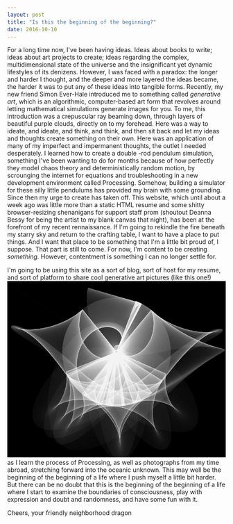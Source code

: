 ```yaml
---
layout: post
title: "Is this the beginning of the beginning?"
date: 2016-10-10
---
```


For a long time now, I've been having ideas. Ideas about books to write; ideas about art projects to create; ideas regarding the complex, multidimensional state of the universe and the insignificant yet dynamic lifestyles of its denizens. However, I was faced with a paradox: the longer and harder I thought, and the deeper and more layered the ideas became, the harder it was to put any of these ideas into tangible forms. Recently, my new friend Simon Ever-Hale introduced me to something called *generative art*, which is an algorithmic, computer-based art form that revolves around letting mathematical simulations generate images for you. To me, this introduction was a crepuscular ray beaming down, through layers of beautiful purple clouds, directly on to my forehead. Here was a way to ideate, and ideate, and think, and think, and then sit back and let my ideas and thoughts create something on their own. Here was an application of many of my imperfect and impermanent thoughts, the outlet I needed desperately. I learned how to create a double -rod pendulum simulation, something I've been wanting to do for months because of how perfectly they model chaos theory and deterministically random motion, by scrounging the internet for equations and troubleshooting in a new development environment called Processing. Somehow, building a simulator for these silly little pendulums has provided my brain with some grounding. Since then my urge to create has taken off. This website, which until about a week ago was little more than a static HTML resume and some shitty browser-resizing shenanigans for support staff prom (shoutout Deanna Bessy for being the artist to my blank canvas that night), has been at the forefront of my recent rennaissance. If I'm going to rekindle the fire beneath my starry sky and return to the crafting table, I want to have a place to put things. And I want that place to be something that I'm a little bit proud of, I suppose. That part is still to come. For now, I'm content to be creating *something*. However, contentment is something I can no longer settle for.

I'm going to be using this site as a sort of blog, sort of host for my resume, and sort of platform to share cool generative art pictures (like this one!) 
![Image of black-and-white pendulum trace](/images/clock_eye.png)      
as I learn the process of Processing, as well as photographs from my time abroad, stretching forward into the oceanic unknown. This may well be the beginning of the beginning of a life where I push myself a little bit harder. But there can be no doubt that this is the beginning of the beginning of a life where I start to examine the boundaries of consciousness, play with expression and doubt and randomness, and have some fun with it. 

Cheers,
your friendly neighborhood dragon
